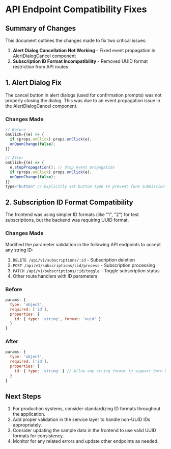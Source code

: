 # API Endpoint Compatibility Fixes

## Summary of Changes

This document outlines the changes made to fix two critical issues:

1. **Alert Dialog Cancellation Not Working** - Fixed event propagation in AlertDialogCancel component
2. **Subscription ID Format Incompatibility** - Removed UUID format restriction from API routes

## 1. Alert Dialog Fix

The cancel button in alert dialogs (used for confirmation prompts) was not properly closing the dialog. This was due to an event propagation issue in the AlertDialogCancel component.

### Changes Made

```javascript
// Before
onClick={(e) => {
  if (props.onClick) props.onClick(e);
  onOpenChange(false);
}}

// After
onClick={(e) => {
  e.stopPropagation(); // Stop event propagation
  if (props.onClick) props.onClick(e);
  onOpenChange(false);
}}
type="button" // Explicitly set button type to prevent form submission
```

## 2. Subscription ID Format Compatibility

The frontend was using simpler ID formats (like "1", "2") for test subscriptions, but the backend was requiring UUID format.

### Changes Made

Modified the parameter validation in the following API endpoints to accept any string ID:

1. `DELETE /api/v1/subscriptions/:id` - Subscription deletion
2. `POST /api/v1/subscriptions/:id/process` - Subscription processing
3. `PATCH /api/v1/subscriptions/:id/toggle` - Toggle subscription status
4. Other route handlers with ID parameters

### Before
```javascript
params: {
  type: 'object',
  required: ['id'],
  properties: {
    id: { type: 'string', format: 'uuid' }
  }
}
```

### After
```javascript
params: {
  type: 'object',
  required: ['id'],
  properties: {
    id: { type: 'string' } // Allow any string format to support both UUIDs and numeric IDs
  }
}
```

## Next Steps

1. For production systems, consider standardizing ID formats throughout the application.
2. Add proper validation in the service layer to handle non-UUID IDs appropriately.
3. Consider updating the sample data in the frontend to use valid UUID formats for consistency.
4. Monitor for any related errors and update other endpoints as needed.
